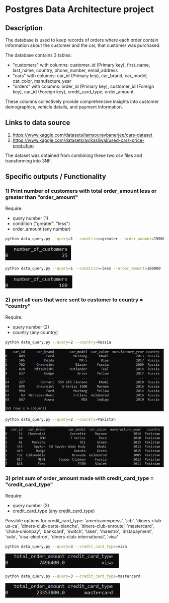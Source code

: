 # Postgres Data Architecture project

## Description

The database is used to keep records of orders where each order contain information about the customer and the car, that customer was purchased.

The database contains 3 tables:
 - "customers" with columns: customer_id (Primary key),  first_name,  last_name, country, phone_number, email_address
 - "cars" with columns: car_id (Primary key), car_brand, car_model, car_color, manufacture_year
 - "orders" with columns: order_id (Primary key), customer_id (Foreign key), car_id (Foreign key), credit_card_type, order_amount.

These columns collectively provide comprehensive insights into customer demographics, vehicle details, and payment information.

## Links to data source

1) https://www.kaggle.com/datasets/iamsouravbanerjee/cars-dataset
2) https://www.kaggle.com/datasets/avikasliwal/used-cars-price-prediction

The dataset was obtained from combining these two csv files and transforming into 3NF.

## Specific outputs / Functionality

### 1) Print number of customers with total order_amount less or greater than "order_amount"
Require:
 - query number (1)
 - condition ("greater", "less")
 - order_amount (any number)
```bash
python data_query.py --query=1 --condition=greater --order_amount=1500000
```
![Example Image](images/1.png)
```bash
python data_query.py --query=1 --condition=less --order_amount=100000
```
![Example Image](images/2.png)

### 2) print all cars that were sent to customer to country = "country"
Require:
 - query number (2)
 - country (any country)
```bash
python data_query.py --query=2 --country=Russia
```
![Example Image](images/3.png)
```bash
python data_query.py --query=2 --country=Pakistan
```
![Example Image](images/4.png)

### 3) print sum of order_amount made with credit_card_type = "credit_card_type"
Require:
 - query number (3)
 - credit_card_type (any credit_card_type)

Possible options for credit_card_type:
'americanexpress', 'jcb', 'diners-club-us-ca', 'diners-club-carte-blanche', 
'diners-club-enroute', 'mastercard', 'china-unionpay', 'bankcard', 'switch', 
'laser', 'maestro', 'instapayment', 'solo', 'visa-electron', 'diners-club-international', 'visa'

```bash
python data_query.py --query=3 --credit_card_type=visa
```
![Example Image](images/5.png)
```bash
python data_query.py --query=3 --credit_card_type=mastercard
```
![Example Image](images/6.png)
